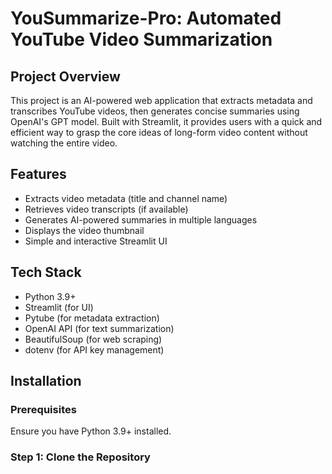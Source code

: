 # YouSummarize-Pro: Automated YouTube Video Summarization

## Project Overview
This project is an AI-powered web application that extracts metadata and transcribes YouTube videos, then generates concise summaries using OpenAI's GPT model. Built with Streamlit, it provides users with a quick and efficient way to grasp the core ideas of long-form video content without watching the entire video.

## Features
- Extracts video metadata (title and channel name)
- Retrieves video transcripts (if available)
- Generates AI-powered summaries in multiple languages
- Displays the video thumbnail
- Simple and interactive Streamlit UI

## Tech Stack
- Python 3.9+
- Streamlit (for UI)
- Pytube (for metadata extraction)
- OpenAI API (for text summarization)
- BeautifulSoup (for web scraping)
- dotenv (for API key management)

## Installation
### Prerequisites
Ensure you have Python 3.9+ installed.
### Step 1: Clone the Repository

